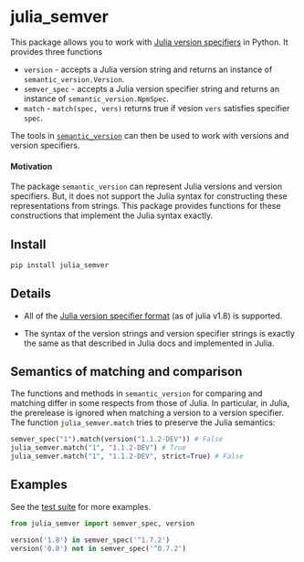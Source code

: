 # julia_semver

This package allows you to work with [Julia version specifiers](https://pkgdocs.julialang.org/v1/compatibility/)
in Python.
It provides three functions

- `version` - accepts a Julia version string and returns an instance of `semantic_version.Version`.
- `semver_spec` - accepts a Julia version specifier string and returns an instance of `semantic_version.NpmSpec`.
- `match` - `match(spec, vers)` returns true if vesion `vers` satisfies specifier `spec`.

The tools in [`semantic_version`](https://pypi.org/project/semantic-version/)
can then be used to work with versions and version specifiers.

#### Motivation

The package `semantic_version` can represent Julia versions and version specifiers. But, it does not
support the Julia syntax for constructing these representations from strings. This package provides
functions for these constructions that implement the Julia syntax exactly.

## Install

```sh
pip install julia_semver
```

## Details

- All of the [Julia version specifier format](https://pkgdocs.julialang.org/v1/compatibility/)
(as of julia v1.8) is supported.

- The syntax of the version strings and version specifier strings is exactly the same as that described in Julia docs
  and implemented in Julia.


## Semantics of matching and comparison

The functions and methods in `semantic_version` for comparing and matching differ in some respects from those of Julia.
In particular, in Julia, the prerelease is ignored when matching a version to a version specifier. The function
`julia_semver.match` tries to preserve the Julia semantics:

```python
semver_spec("1").match(version("1.1.2-DEV")) # False
julia_semver.match("1", "1.1.2-DEV") # True
julia_semver.match("1", "1.1.2-DEV", strict=True) # False
```

## Examples

See the [test suite](./src/julia_semver/tests/test_semver.py) for more examples.

```python
from julia_semver import semver_spec, version

version('1.8') in semver_spec('^1.7.2')
version('0.8') not in semver_spec('^0.7.2')
```

<!--  LocalWords:  julia semver NpmSpec
 -->
